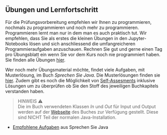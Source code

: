 ## Übungen und Lernfortschritt

Für die Prüfungsvorbereitung empfehlen wir Ihnen zu programmieren, nochmals zu programmieren und noch mehr zu programmieren. Programmieren lernt man nur in dem man es auch praktisch tut. Wir empfehlen, dass Sie als erstes die kleinen Übungen in den Jupyter-Notebooks lösen und sich anschliessend die umfangreicheren Programmieraufgaben anzuschauen. Rechnen Sie gut und gerne einen Tag pro Übungsblatt ein wenn Sie vor dem Kurs noch nie programmiert haben. Sie finden alle Übungen [hier](./uebungen/index.md).

Wer noch mehr Übungsmaterial möchte, findet viele Aufgaben, mit Musterlösung, im Buch *Sprechen Sie Java*. Die Musterlösungen finden sie [hier](https://ssw.jku.at/Misc/JavaBuch/Muster/). Zudem gibt es noch die Möglichkeit von [Self-Assesments](https://ssw.jku.at/Teaching/Lectures/SW1/SelfAssessments/) inklusive Lösungen um zu überprüfen ob Sie den Stoff des jeweiligen Buchkapitels verstanden haben.

> HINWEIS :warning:<br>
> Die im Buch verwendeten Klassen *In* und *Out* für Input und Output werden auf der [Webseite](https://ssw.jku.at/Misc/JavaBuch/) des Buches zur Verfügung gestellt. Diese sind NICHT Teil der normalen Java-Installation.

* [Empfohlene Aufgaben](recommended-exercises) aus Sprechen Sie Java